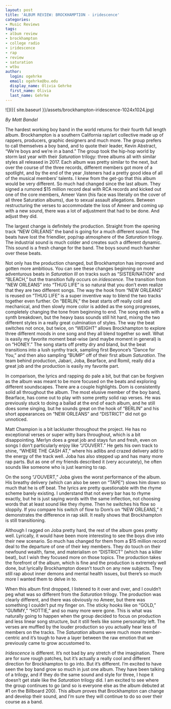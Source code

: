 ```yaml
---
layout: post
title: 'ALBUM REVIEW: BROCKHAMPTION - iridescence'
categories:
- Music Reviews
tags:
- album review
- brockhampton
- college radio
- iridescence
- rap
- review
- saturation
- wtbu
author:
  login: ogehrke
  email: ogehrke@bu.edu
  display_name: Olivia Gehrke
  first_name: Olivia
  last_name: Gehrke
---
```

![]({{ site.baseurl }}/assets/brockhampton-iridescence-1024x1024.jpg)

_By Matt Bandel_

The hardest working boy band in the world returns for their fourth full length album. Brockhampton is a southern California rap/art collective made up of rappers, producers, graphic designers and much more. The group prefers to call themselves a boy band, and to quote their leader, Kevin Abstract, “We’re boys and we’re in a band.” The group took the hip-hop world by storm last year with their _Saturation_ trilogy: three albums all with similar styles all released in 2017. Each album was pretty similar to the next, but over the course of the three records, different members got more of a spotlight, and by the end of the year ,listeners had a pretty good idea of all of the musical members’ talents. I knew from the get-go that this album would be very different. So much had changed since the last album. They signed a rumored $15 million record deal with RCA records and kicked out one of the core members, Ameer Vann (his face was literally on the cover of all three Saturation albums), due to sexual assault allegations. Between restructuring the verses to accommodate the loss of Ameer and coming up with a new sound, there was a lot of adjustment that had to be done. And adjust they did.

The largest change is definitely the production. Straight from the opening track “NEW ORLEANS” the band is going for a much different sound. The beats have lost the friendlier, pop/rap atmosphere of the _Saturation_ trilogy. The industrial sound is much colder and creates such a different dynamic. This sound is a fresh change for the band. The boys sound much harsher over these beats.

Not only has the production changed, but Brockhampton has improved and gotten more ambitious. You can see these changes beginning on more adventurous beats in _Saturation III_ on tracks such as “SISTER/NATION” and “BLEACH,” but the transition fully occurs on _iridescence_. The transition from “NEW ORLEANS” into “THUG LIFE” is so natural that you don’t even realize that they are two different songs. The way the hook from “NEW ORLEANS” is reused on “THUG LIFE” is a super inventive way to blend the two tracks together even further. On “BERLIN,” the beat starts off really cold and mechanical, and then slowly more color is added as the song progresses, completely changing the tone from beginning to end. The song ends with a synth breakdown, but the heavy bass sounds still hit hard, mixing the two different styles in a really great culmination of styles. The way the beat switches not once, but twice, on “WEIGHT” allows Brockhampton to explore three different moods in one song and they all blend together so well. What is easily my favorite moment beat-wise (and maybe moment in general) is on “HONEY.” The song starts off pretty dry and bland, but the beat transitions into a lush synthy track, sampling first Beyonce’s “Dance for You,” and then also sampling “BUMP” off of their first album _Saturation_. The team behind production, Jabari, Joba, Bearface, and Romil, really did a great job and the production is easily my favorite part.

In comparison, the lyrics and rapping do pale a bit, but that can be forgiven as the album was meant to be more focused on the beats and exploring different soundscapes. There are a couple highlights. Dom is consistently solid all throughout the album. The most elusive member of the boy band, Bearface, has come out to play with some pretty solid rap verses. He was previously stuck to doing a ballad at the end of each album, and he still does some singing, but he sounds great on the hook of “BERLIN” and his short appearances on “NEW ORLEANS” and “DISTRICT” did not go unnoticed.

Matt Champion is a bit lackluster throughout the project. He has no exceptional verses or super witty bars throughout, which is a bit disappointing. Merlyn does a great job and stays fun and fresh, even on songs I don’t particularly enjoy like “J’OUVERT.” He gets his own track to shine, “WHERE THE CASH AT,” where his adlibs and crazed delivery add to the energy of the track well. Joba has also stepped up and has many more rap parts. But as one of my friends described it (very accurately), he often sounds like someone who is just learning to rap.

On the song “J’OUVERT,” Joba gives the worst performance of the album. His breathy delivery (which can also be seen on “TAPE”) slows him down so much that he is off beat. The lyrics are pretty questionable with the rhyme scheme barely existing. I understand that not every bar has to rhyme exactly, but he is just saying words with the same inflection, not choosing words that at least sound like they rhyme. Then he switches his flow so sloppily. If you compare his switch of flow to Dom’s on “NEW ORLEANS,” it demonstrates the difference in rap skill. It really shows that Brockhampton is still transitioning.

Although I ragged on Joba pretty hard, the rest of the album goes pretty well. Lyrically, it would have been more interesting to see the boys dive into their new scenario. So much has changed for them from a $15 million record deal to the departure of one of their key members. They do touch on their newfound wealth, fame, and materialism on “DISTRICT” (which has a killer beat), but I wish they focused more on those topics. The production takes the forefront of the album, which is fine and the production is extremely well done, but lyrically Brockhampton doesn’t touch on any new subjects. They still rap about inner demons and mental health issues, but there’s so much more I wanted them to delve in to.

When this album first dropped, I listened to it over and over, and I couldn’t peg what was so different from the _Saturation_ trilogy. The production was clearly different, and there was obviously no Ameer, but there was something I couldn’t put my finger on. The sticky hooks like on “GOLD,” “GUMMY,” “HOTTIE,” and so many more were gone. This is what was naturally going to happen when the group decided to focus on production and less linear song structure, but it still feels like some personality left. The verses are muffled by the louder production so you actually hear less of members on the tracks. The _Saturation_ albums were much more member-centric and it’s tough to have a layer between the raw emotion that we previously came to grow accustomed to.

_Iridescence_ is different. It’s not bad by any stretch of the imagination. There are for sure rough patches, but it’s actually a really cool and different direction for Brockhampton to go into. But it’s different. I’m excited to have seen the boy band grow so much in just one album. They have been talking of a trilogy, and if they do the same sound and style for three, I hope it doesn’t get stale like the _Saturation_ trilogy did. I am excited to see where the group continues to go (and so is everyone else as the album debuted at #1 on the Billboard 200). This album proves that Brockhampton can change and develop their sound, and I’m sure they will continue to do so over their course as a band.